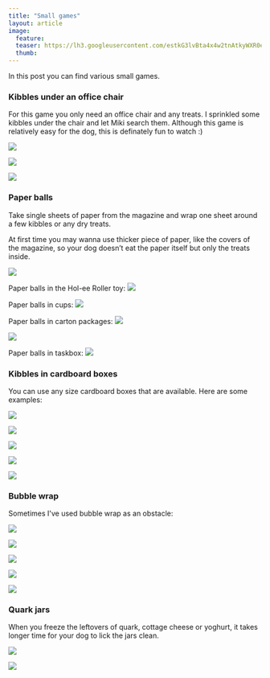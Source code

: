 ```yaml
---
title: "Small games"
layout: article
image:
  feature:
  teaser: https://lh3.googleusercontent.com/estkG3lvBta4x4w2tnAtkyWXR0eeAAv6LrB8h5hpabc5HAYiAYtyxUMTEN8zr19LwAmvT1X-CkWoFQxKqdI6c7jk6UqS7EdVViBugJiV6dTqFstUkvpnfIy75zbrCzojIaAF5KYNgBGyaerh6JH5VG3FziyjdjEWu1yNumlaYT__sjXUutuWi_oh6LCYyMzThlEyY1cQQCRsjvNYrWS2ubFvc5iFcSChENjIbCUAu1vRrcAI6qivNxxZ3G73YjZY68jSXY8BIJpqy6dImk4RRX_k0nJb9ffT2gejPszYTmBnGO7Xq5Q46Bo-oKvg24RXoHdSA1-7aqyj4BBMgXiesjxffbiDT92wJKWdy7qciqgAxTN5u6BoXqS5fsLjjxDCA4gPccMzaHUoKivCK1q7bxnwSWkCNClTnVxCfq06RxxpoH6Eo50aHx02cMmfsbaim8yDOhMPDyH4Z3qmTJGnaBYSWste7wXymkYE_3FiVX5wD3RmB8tyoJh_b21BxJSpfdcfoWj29hO5zoW_liAi7joGkSYZmdCEJQ8JJyF9H5o=w245
  thumb:
---
```


In this post you can find various small games.

### Kibbles under an office chair

For this game you only need an office chair and any treats. I sprinkled some kibbles under the chair and let Miki search them. Although this game is relatively easy for the dog, this is definately fun to watch :)

[![](https://lh3.googleusercontent.com/UqgMVZ0GQIdVh6QFpUVoTuzNbKACdmqkfnPA3Ud9XmECwWfRUZwOdLBpD9yS0BbskDOpsB3VWLBBE1IjOp7nE3W2HXTOkBiftaYCump0gEhVVC0rNuwhpWcmU0mwXSwVx-7wGh-x9HXKWxXAzmJ-7GynKLkZBiAdLisfM0WX2F6WelGSZtUDsRNbWY-RKVzTAh7F5gXqB1Bd187bH-FIEwVK4ttqeShxS1IGdkVzUEp0wsAp-bT9FTUmADuk_MSh8jnfhDwO5vhsp3YaG3lCT_G_pO1Hq6gL0U3TlnNf0C6fMU5vHEVrp_lLfSHidVpcVoWNyLP5S8XPMrAJAorTGehrb9_zglrM_ueg8ru7iEqQLmmudJq4295UVczwyYv-DLgKpCjFHCI-QzbosAVaRF6YezyKglSeeQuboPAzy_856bBCEm2dUr9N4yz269n5g1ZEPpzFRt6K0-Aczq5eSd2pAAxzgKLkBdNBNtS1NGCbxAcrFf6D1GiNGXIBw2JibIiWI_0wptger0-ABPANJFKoHNpN7rP1yrum0GVdN7I=w800)](https://lh3.googleusercontent.com/UqgMVZ0GQIdVh6QFpUVoTuzNbKACdmqkfnPA3Ud9XmECwWfRUZwOdLBpD9yS0BbskDOpsB3VWLBBE1IjOp7nE3W2HXTOkBiftaYCump0gEhVVC0rNuwhpWcmU0mwXSwVx-7wGh-x9HXKWxXAzmJ-7GynKLkZBiAdLisfM0WX2F6WelGSZtUDsRNbWY-RKVzTAh7F5gXqB1Bd187bH-FIEwVK4ttqeShxS1IGdkVzUEp0wsAp-bT9FTUmADuk_MSh8jnfhDwO5vhsp3YaG3lCT_G_pO1Hq6gL0U3TlnNf0C6fMU5vHEVrp_lLfSHidVpcVoWNyLP5S8XPMrAJAorTGehrb9_zglrM_ueg8ru7iEqQLmmudJq4295UVczwyYv-DLgKpCjFHCI-QzbosAVaRF6YezyKglSeeQuboPAzy_856bBCEm2dUr9N4yz269n5g1ZEPpzFRt6K0-Aczq5eSd2pAAxzgKLkBdNBNtS1NGCbxAcrFf6D1GiNGXIBw2JibIiWI_0wptger0-ABPANJFKoHNpN7rP1yrum0GVdN7I=s0)

[![](https://lh3.googleusercontent.com/Lcq8O1SqEoPrU1mBjFuYObYWASYqp5D9ak3T2YtjwucxDTOOfy8p6S-Th5hoPpr3rJYB8Xe841aDQSWIN5wPnH5okFd0_NTLhn-qSX1hB-fVI0f89ihNRwH6VcB6ew7pEdYeTbaoqHvic1rh49XGXXogAnMjuzcioSCavbJbK0UkhkHsWuGsWv8-zUY0qV7o7foVhzPnUOHYy38r_kRWGo5-PAH-W7EXyJcBfAIyu0IRXPOA9gTMhSppaSwJTpsKazkAcPK0QrGjR4M54bdFUxW6_ZDplG8bn5iNdaKDJrdEdMPEARbNcRFPKtt7mAeiq4g1Jp5khDleG1bnBBVTPpZ31oaJV7Na5O87AGaqb6zHGeE_7Q_EEecPA0-E3rJblq0IF6ltidXOHfznsjD7t1Q_igSv9HMMdA2-BpYBHtBJj8iQxRmAGrP0jFPOR88d_1iCI5eKog7lhMCATCczClNrCXWJvpDBjkwMlAW9hY4OAmt1PMBFN0085lHs-VuP0o3fWqKuwZZt7032wFBthZWZv_FVOf7WeuljeU0oiJM=w800)](https://lh3.googleusercontent.com/Lcq8O1SqEoPrU1mBjFuYObYWASYqp5D9ak3T2YtjwucxDTOOfy8p6S-Th5hoPpr3rJYB8Xe841aDQSWIN5wPnH5okFd0_NTLhn-qSX1hB-fVI0f89ihNRwH6VcB6ew7pEdYeTbaoqHvic1rh49XGXXogAnMjuzcioSCavbJbK0UkhkHsWuGsWv8-zUY0qV7o7foVhzPnUOHYy38r_kRWGo5-PAH-W7EXyJcBfAIyu0IRXPOA9gTMhSppaSwJTpsKazkAcPK0QrGjR4M54bdFUxW6_ZDplG8bn5iNdaKDJrdEdMPEARbNcRFPKtt7mAeiq4g1Jp5khDleG1bnBBVTPpZ31oaJV7Na5O87AGaqb6zHGeE_7Q_EEecPA0-E3rJblq0IF6ltidXOHfznsjD7t1Q_igSv9HMMdA2-BpYBHtBJj8iQxRmAGrP0jFPOR88d_1iCI5eKog7lhMCATCczClNrCXWJvpDBjkwMlAW9hY4OAmt1PMBFN0085lHs-VuP0o3fWqKuwZZt7032wFBthZWZv_FVOf7WeuljeU0oiJM=s0)

[![](https://lh3.googleusercontent.com/-TWPA752Dq7T47FeQpFv-TUHFsfhV9mwr7ptiVeRfwaKMxf1UzOjrXeTFR1j32YecBtX6pX1T_TF5pr0TN7iFf2-jHEhL0lcurEw1Wq7G5dCKz1QbMDv5SKrYM1jZgrb4uuS4LgnkuNLAv8v0rYKHUaH-nhJsfWZ873_WhbfLnkQwpUkIHm6TeIvVmUXv63oX0Uz1hWk4_FT0-bBFqU9axY3CynXkf8qAyurQ5jrwgonF9MR1-Zkk75md94hQ0NPbF3BuZilsr9YgvRdCzu8Y_rjtuOlhfljdOqBWCVf2s4mE1j0QwK6I4ZDgf80ZCcQ9N2aNdYAqqvWmMmyBrD39lqbuEOROi5j0is43kfOB5ZzkeJ72JorbLwvSiTQSZ0gheTXaf_pXv73BNGQ041MPceIEiElR04a10RyWyLx8iV_qWltTfEtIVm8qqozZlNPjeyUwC9v0_DjSljYwAw-6MDM2HRdljlGvs2k3SwoFfRvBH13dCNfcxJEykNq6rtNodzA4Z9vGVnQpNjxKa2tJgf3gS8TuuNsLZrv9UNm7bI=w800)](https://lh3.googleusercontent.com/-TWPA752Dq7T47FeQpFv-TUHFsfhV9mwr7ptiVeRfwaKMxf1UzOjrXeTFR1j32YecBtX6pX1T_TF5pr0TN7iFf2-jHEhL0lcurEw1Wq7G5dCKz1QbMDv5SKrYM1jZgrb4uuS4LgnkuNLAv8v0rYKHUaH-nhJsfWZ873_WhbfLnkQwpUkIHm6TeIvVmUXv63oX0Uz1hWk4_FT0-bBFqU9axY3CynXkf8qAyurQ5jrwgonF9MR1-Zkk75md94hQ0NPbF3BuZilsr9YgvRdCzu8Y_rjtuOlhfljdOqBWCVf2s4mE1j0QwK6I4ZDgf80ZCcQ9N2aNdYAqqvWmMmyBrD39lqbuEOROi5j0is43kfOB5ZzkeJ72JorbLwvSiTQSZ0gheTXaf_pXv73BNGQ041MPceIEiElR04a10RyWyLx8iV_qWltTfEtIVm8qqozZlNPjeyUwC9v0_DjSljYwAw-6MDM2HRdljlGvs2k3SwoFfRvBH13dCNfcxJEykNq6rtNodzA4Z9vGVnQpNjxKa2tJgf3gS8TuuNsLZrv9UNm7bI=s0)

### Paper balls

Take single sheets of paper from the magazine and wrap one sheet around a few kibbles or any dry treats.

At first time you may wanna use thicker piece of paper, like the covers of the magazine, so your dog doesn’t eat the paper itself but only the treats inside.

[![](https://lh3.googleusercontent.com/rtNTtnf0UmkI1nmE8YMljZ2P5BebcafQgW-plwol94fGc6-AwYW0BUGm-WNogH4Dcpb-fgQ0Bd2bnZYp8mRHiDoFn99NXkD5FjKZd-_vpmjpYmwWzQmZQZ3cepc5wY5OuIUvfmEOp6nYVsMfiBa7EDio2r4aWQETBmSzue3RRx9-_FH8Ofje4xcend68xl2mYbPfHR1wFvIv-HLsQH7Tv6D8-PuNd4lz8j9X8OelFQa0YD-2qbpSXgV-DTC9Km5Sf-XWdpbPaxYGrcgNAV-Q3tclOn2QlvhI8P6vsubtSDd-zjJZpbORD9d-Yl9bQcQiMJ1bQV74sM1qXv4qQO2EcHi4TqwQu7KzeIP7BJDWCFbP9cdN7zVCvc0Qiv10W670VDFzvRE-PMMBA1eLX8vnwF_CawdrseLeVlyICq-kf8gaIjAh5tAu_ZKx2eOULD11thpZfmq6AIBYdAZLCjcXWo86zjyS3xdBGtnr-wiMuXMz6oFgvshQQm7jjSacsz0VwBzRSpAWhlX1QKIHawPWdwH9E8qjLbkGjLVCF1pAXbY=w800)](https://lh3.googleusercontent.com/rtNTtnf0UmkI1nmE8YMljZ2P5BebcafQgW-plwol94fGc6-AwYW0BUGm-WNogH4Dcpb-fgQ0Bd2bnZYp8mRHiDoFn99NXkD5FjKZd-_vpmjpYmwWzQmZQZ3cepc5wY5OuIUvfmEOp6nYVsMfiBa7EDio2r4aWQETBmSzue3RRx9-_FH8Ofje4xcend68xl2mYbPfHR1wFvIv-HLsQH7Tv6D8-PuNd4lz8j9X8OelFQa0YD-2qbpSXgV-DTC9Km5Sf-XWdpbPaxYGrcgNAV-Q3tclOn2QlvhI8P6vsubtSDd-zjJZpbORD9d-Yl9bQcQiMJ1bQV74sM1qXv4qQO2EcHi4TqwQu7KzeIP7BJDWCFbP9cdN7zVCvc0Qiv10W670VDFzvRE-PMMBA1eLX8vnwF_CawdrseLeVlyICq-kf8gaIjAh5tAu_ZKx2eOULD11thpZfmq6AIBYdAZLCjcXWo86zjyS3xdBGtnr-wiMuXMz6oFgvshQQm7jjSacsz0VwBzRSpAWhlX1QKIHawPWdwH9E8qjLbkGjLVCF1pAXbY=s0)

Paper balls in the Hol-ee Roller toy:
[![](https://lh3.googleusercontent.com/cBYb1L01e1XMJXqqjZHnb6ZGMq3CPLphWuxfhW5Zh8s7g4GhCiuWTRWhTZGy8sY52tfzVlzj0gQ6th1YyxiY-qI1sMZ9ozQPXNwr5v5g1je9o6uTw8gLfHPZYrrkCayZIih2iTmtgvtkVDpGjkIFzQsYwQ5TVhbdCNWVVeJiHvrFO0SNHh1THAeajsms5NnqJaalyqDQdCjMkqaU8g_3WkNzo2VV4HYnsA4yH4_pZjTSig3q4rHzrHjiLJYyUbX0gy1gLV8eJH97yjOddQPZaWHjclneCISAktesnR4ULqDcx8qi5aHpZPF4jo5Blntuq5C9vPsldLJ2UbnIGxJ6wmUISwr_4n73SWOyH2C_DXOY3gthULWhW9uhA2d60tOn7KBtcCcObKQNqW_stINPwbN7CD-hkAezXhJQifcy2DBhjz1n9iJl5JKszE_Sd4WFpj4k5a9UY5uat7KO1ztRdGyUN2YXkwdyszCWCI4XIC-LcnI8wOPH4VUYOLOAjyLQNc5Je4bMS2hmOklZqYDwSsSoMaftLTlSomYBpJcY8jc=w800)](http://minimuutti.com/aktivointi/jw-hol-ee-roller/)

Paper balls in cups:
[![](https://lh3.googleusercontent.com/HX1RoXKU4uoaQj6F7QNN-kpUiTmjjZYWNvGwkXPmVbw27dSR3ziYzLFNOc4Qt_iUlK34Rt0XXccLzBLWZDried-tu6PTAxONM4ZG7SB9wvNM9UIOduO5bhpDNIdznSSFCS7IIiyBznfr-cFCoAwRAZF2HkUsmr2QVCrKlk7BCrDtNg4W-5Tcg25QpZdrrIMDeT8MatYcFapgWonknjyZtGoJmQGPSRPW5r_iNYoyYkerBrBubz1QuyVpnzLrwkWOXTDJq8rSvcScsqC8NYleGackxGvBjPZTIcX4Kc4Rkf_MCrmTvdcJh2sA_6IhbR11hm-2UUDELGx4GXc7EP0C-5wXkuNcYaD4njjGT6JvAoBXNhPseBvvDc944OtIE6wcKU6HYhDnoWp_q2spiNhsYQyNod6PFsseXBfxRcHXz6M72USgoEf5tchGNXeJI584n2udQnPmb_IfRmBlZJ6bPvFJ0lhXM1l-9P6hnl-5h64ZyU5YdYYqbgeVZGkm0Fv1mCPlQbwRGfrkVtPZeCPsZrcEVPLa7IaY9ZWIuozorgo=w800)](http://minimuutti.com/aktivointi/paperipallot-mukeissa/)

Paper balls in carton packages:
[![](https://lh3.googleusercontent.com/x_51Y5cJ9UrcPTyrtx16CSGlVcGc0mhbfdwVgfgHfi7KU6LcQa_ktQJiNXQlK-kvlhnUjaCjCBXrLub3lyzNqBKQ7Tnn476ZQdiAOVE4mW1LGb4WklPll5Y-tOKuTYLaE77ZIy-cg3U-aCJ1Ba1me9f58OlNVNoHiFUzReCBTc90i3z738sX1caWAxiHZKdBei_FX7zrXys7bstxictJMXT8FQV4TBq1WMPKvDfvXcBvV8BoWXy8G11cEs3P6bVAPtaOmc571DXM0I9GL8IvhqbQ5NTkn3VLsvsswzhLbdtwOXr-pwie1BxGowm5lIMWmHDB5B145CSevCF8TgGeWihOEW_9lJZETxrUIMGZzUJaYsOxh30EbSt3062NCTh6keYeGcYnKC1YKoaCdfcupoYHrPVMPAMGVfMGNN3dPBAGM7p17kMcRr1Wgd7TuEMAz_KVdGnla5eToj7DOQilnL_33RxexJq7dJd90NP9nxnhmUj3Y8oa9rInHDU1mYze6gLQxTpzTY9IrIY2V5otnGxSSnik5rGozMVfEtOuVtA=w800)](https://lh3.googleusercontent.com/x_51Y5cJ9UrcPTyrtx16CSGlVcGc0mhbfdwVgfgHfi7KU6LcQa_ktQJiNXQlK-kvlhnUjaCjCBXrLub3lyzNqBKQ7Tnn476ZQdiAOVE4mW1LGb4WklPll5Y-tOKuTYLaE77ZIy-cg3U-aCJ1Ba1me9f58OlNVNoHiFUzReCBTc90i3z738sX1caWAxiHZKdBei_FX7zrXys7bstxictJMXT8FQV4TBq1WMPKvDfvXcBvV8BoWXy8G11cEs3P6bVAPtaOmc571DXM0I9GL8IvhqbQ5NTkn3VLsvsswzhLbdtwOXr-pwie1BxGowm5lIMWmHDB5B145CSevCF8TgGeWihOEW_9lJZETxrUIMGZzUJaYsOxh30EbSt3062NCTh6keYeGcYnKC1YKoaCdfcupoYHrPVMPAMGVfMGNN3dPBAGM7p17kMcRr1Wgd7TuEMAz_KVdGnla5eToj7DOQilnL_33RxexJq7dJd90NP9nxnhmUj3Y8oa9rInHDU1mYze6gLQxTpzTY9IrIY2V5otnGxSSnik5rGozMVfEtOuVtA=s0)

[![](https://lh3.googleusercontent.com/mxZjtD1edI_oTt52Y1lnsf13V3yxdohXZvEI2B69XFdjlUD6d8f24dcpmvz_U5P9nN1-jIMMP7GdRSV5bAEgszT68fH9jqMuPpJNaohn6e11QteO_E3Q9xmTiQqX-8a6wCJHSYgFmo19TQOh_J7Yi2IcR2xvvHC21orsG9MgYPdieIxK0cisYSpkiDd7MVNmBHKomkpSzsQlpXB9WoJsrqNJwxtz6csw_FBiOLmijno-UYWz1rgw3H-DyNKOb3qBYPo7ugbffyZKVlzfLOw511AA4AIpJWiaK_VAKdE4tTDhR4x0Qt492y-wGIGDqkAxaj9uo4WV1LkxT-76g_rtJ1CbNUje-9C3duxIdfw5ivgTFOuY1s_3pzvmvL4bakmYKcHOM88VTCBWbKO1QPCe0uh8dtbCE837fwMSixP3PbmMBRnpXVPozO7NEiyGEWxRu8l0jMZ2gZAlP_SKu2Kr0NGLLy_xKfPct3HTAcduvJtArUbFpCB389jVDKCXioFQN-4goNPgmXIUmzCQkcKzO1P3Vf_L1EEunttYa59MQjo=w800)](https://lh3.googleusercontent.com/mxZjtD1edI_oTt52Y1lnsf13V3yxdohXZvEI2B69XFdjlUD6d8f24dcpmvz_U5P9nN1-jIMMP7GdRSV5bAEgszT68fH9jqMuPpJNaohn6e11QteO_E3Q9xmTiQqX-8a6wCJHSYgFmo19TQOh_J7Yi2IcR2xvvHC21orsG9MgYPdieIxK0cisYSpkiDd7MVNmBHKomkpSzsQlpXB9WoJsrqNJwxtz6csw_FBiOLmijno-UYWz1rgw3H-DyNKOb3qBYPo7ugbffyZKVlzfLOw511AA4AIpJWiaK_VAKdE4tTDhR4x0Qt492y-wGIGDqkAxaj9uo4WV1LkxT-76g_rtJ1CbNUje-9C3duxIdfw5ivgTFOuY1s_3pzvmvL4bakmYKcHOM88VTCBWbKO1QPCe0uh8dtbCE837fwMSixP3PbmMBRnpXVPozO7NEiyGEWxRu8l0jMZ2gZAlP_SKu2Kr0NGLLy_xKfPct3HTAcduvJtArUbFpCB389jVDKCXioFQN-4goNPgmXIUmzCQkcKzO1P3Vf_L1EEunttYa59MQjo=s0)

Paper balls in taskbox:
[![](https://lh3.googleusercontent.com/gChOrYw3tVa-tPyPuGuF3hXRZwpfb4-OAF89rfgRQiXLX5g-9BB5pRA9wj2p4KGLvbRmXmPFVhCMby164VwC5pKgo7mfcoAM-fhDxXh6hw0eL92XZs6jTsfnDpkwVBZp3TqZVzryMjl7nIvw7aowWuDvJ29jcJ2h3PH2Hpx-Hkh6_0_5_enumaoDqAG6XvSvxUjYgjXnyAyuHGEie6kTIeVMKP302Vsr7lvwznC9d4ZOS4OaQA-LCVZpQg8rIFcVdzuJP_HDDduHHDLZHmB2jO0IPeTOXTaDT5QIRaw8JEFMKrm13imTho2dgj15JvLS4-4sJXiQqUA2y9IAjz_efdTH4MMJ979v8Gn20R3dz8U6zw6rtfr4Vy00sq4uUHPm2FkHQcQRvlQYIJbbsfeNvI278RMmKwYvExwUoVZLTrODUC4289P1lANPdDarOLnwwLyLzSvCFAqEZQbBzS7yLKTBMKwnHRwJ-WEnaDbl07HOzMX-3YtbvA3h-79gcU6peU7dpErrGg6n6Ds9oLa_65VkbRI0vpNzi4Ob6sECitI=w800)](http://minimuutti.com/en/activation/taskbox-with-paper-balls/)

### Kibbles in cardboard boxes

You can use any size cardboard boxes that are available. Here are some examples:

[![](https://lh3.googleusercontent.com/pnE-1-uPTNtZnD0ID5jESK9q-LwvEUk3Kxe3JUd73L6wTBwWih5MUvzD2P-FWkSf1NTvSJ_Xc8CYikb9ow0SX5G-G8oqWtCnvEXmxSRxMurIpIoAutXoXrr_ZLByIh-qjAr3veTXSdh9C9vsY6W8Jxf0bEiEQ7LXq1c_A8615PPqgfXoqTdwI9gAnLM0p0zIeJLhCSbN4sIzcvhUqxMW_hEStsufukXu-HG3CX_DJHiQvJZ9tvOSeU4fSvJfWK2Mnu1p45p6FcjNkapNjVl3NEDImU_CvEAlk4KTwLRvZDX9UqKp4s5affm0jhnDijIRqNHjcRWMMXFxDXFqC31H-2Fqqhguw8tClBaILWR4g2aiXESKNMIEcCY50eBIYau_sxle6EpOnbVb8GlyDVNDuafoz1dDJSTV98TKCrPVoHl3OBS-eQHbX2ZNgXQQP-vF2R8har7a_DaUe9JPJH843ImKEz-rtobOYGT8MrPbgZWM_erYwSlBxwzTYt5fvPd4AG5JwxjVUDkltfIW-YP0JawRWgl7-XcCaFBSG2IePLA=w800)](https://lh3.googleusercontent.com/pnE-1-uPTNtZnD0ID5jESK9q-LwvEUk3Kxe3JUd73L6wTBwWih5MUvzD2P-FWkSf1NTvSJ_Xc8CYikb9ow0SX5G-G8oqWtCnvEXmxSRxMurIpIoAutXoXrr_ZLByIh-qjAr3veTXSdh9C9vsY6W8Jxf0bEiEQ7LXq1c_A8615PPqgfXoqTdwI9gAnLM0p0zIeJLhCSbN4sIzcvhUqxMW_hEStsufukXu-HG3CX_DJHiQvJZ9tvOSeU4fSvJfWK2Mnu1p45p6FcjNkapNjVl3NEDImU_CvEAlk4KTwLRvZDX9UqKp4s5affm0jhnDijIRqNHjcRWMMXFxDXFqC31H-2Fqqhguw8tClBaILWR4g2aiXESKNMIEcCY50eBIYau_sxle6EpOnbVb8GlyDVNDuafoz1dDJSTV98TKCrPVoHl3OBS-eQHbX2ZNgXQQP-vF2R8har7a_DaUe9JPJH843ImKEz-rtobOYGT8MrPbgZWM_erYwSlBxwzTYt5fvPd4AG5JwxjVUDkltfIW-YP0JawRWgl7-XcCaFBSG2IePLA=s0)

[![](https://lh3.googleusercontent.com/WW164VgmenkH0rDVQhwIChZ8eZH5noyVvgK-ZPXpthyH6uAZkJkdflg4cRV1y1aQpBvDtPDVlvnPn-LUBRz-ci5lThWLYiZ155gr3QBEOU3zvUDsO_5fMbbOvc8Pk2qUYkmdS8659UsLcGXC36xuksqwhWwtb9zAbxgQOzZQbnmVsSqttxEldFotyBoCSxvbZc4uqODaiVqdqADsLiQ_KocauiFhk6a4wgQ_WODrJhhL7hp--7Bm55R4AZRGRExa-yKWi9DmFtBPFCqF6c1VTYWqbqjXlnMI0dBtHrp6ElsWz-52-gAkA08kHr2cXJBnaipnqm7nbU62xWfLQ9WCHj4GbiFyF3kyrep5BDWXA3BUc-lM6rcdKRJqc1ccyew-B4Jxl8nvn5WGk42BafJRShrlL0-6cat5uYb6uIQudidZsN2vrYqRz3uWduEJhAHINuYeruvTEn3jGoYBBCA4hJrDeP1_FcVXGyP6SMCnkta243bDMGdRhU1sW1t_1WqGSazE3SquUFIKoxPfljEIfs4BPclJ98G3d2AcI4Zych8=w800)](https://lh3.googleusercontent.com/WW164VgmenkH0rDVQhwIChZ8eZH5noyVvgK-ZPXpthyH6uAZkJkdflg4cRV1y1aQpBvDtPDVlvnPn-LUBRz-ci5lThWLYiZ155gr3QBEOU3zvUDsO_5fMbbOvc8Pk2qUYkmdS8659UsLcGXC36xuksqwhWwtb9zAbxgQOzZQbnmVsSqttxEldFotyBoCSxvbZc4uqODaiVqdqADsLiQ_KocauiFhk6a4wgQ_WODrJhhL7hp--7Bm55R4AZRGRExa-yKWi9DmFtBPFCqF6c1VTYWqbqjXlnMI0dBtHrp6ElsWz-52-gAkA08kHr2cXJBnaipnqm7nbU62xWfLQ9WCHj4GbiFyF3kyrep5BDWXA3BUc-lM6rcdKRJqc1ccyew-B4Jxl8nvn5WGk42BafJRShrlL0-6cat5uYb6uIQudidZsN2vrYqRz3uWduEJhAHINuYeruvTEn3jGoYBBCA4hJrDeP1_FcVXGyP6SMCnkta243bDMGdRhU1sW1t_1WqGSazE3SquUFIKoxPfljEIfs4BPclJ98G3d2AcI4Zych8=s0)

[![](https://lh3.googleusercontent.com/2MovGYN_gjL9ELegpMoywr0BTmZJFe87KFvO6nHZaFu3iHJ3x0V6ffwF5g8ExHgOhIbYyOFlonblmxNLkIygH8t1L3FGOkbqFKhgMXOqZRsC5uIKKchKCff0YWBZ1nSVoWMZhhxr0NuNYuLnhCA9dof2VxZaVSmxuOehxQrgRXsREVQiKbaQO0mNk_rbXumXu-FsIIb4ImupLF4KY4MolXPYZQmww5f7_skfJlBXv6yBYEwgH2f9obkJLhI66K_gH7RN6akjgv41HeBTwePShkFopLkti0n9j_bvHmr8o4gO6WWCMwHFPxH_BHac7lCipSeBFjiNc4TdldGSIB3YFYlfabKiwuf8eRp8p8_nWHneXLfNcDrlMSPtPgRl50LHWKLG4Lh7HD0QZ15SrFHfcWC36vBHG28TFZdmM5y0pMMH6OxKAljWpgUVtZ16zQIoLsiTEPhm4Rrg0jm8W1lkovKJjDqEDYzZ2WXvyDaQLc8u4-IuuCz9yBm090y6pNuwAwh3Y4g_TqRKmtAZu_DyMuXVXxZyODGs5aAG1-WoTEk=w800)](https://lh3.googleusercontent.com/2MovGYN_gjL9ELegpMoywr0BTmZJFe87KFvO6nHZaFu3iHJ3x0V6ffwF5g8ExHgOhIbYyOFlonblmxNLkIygH8t1L3FGOkbqFKhgMXOqZRsC5uIKKchKCff0YWBZ1nSVoWMZhhxr0NuNYuLnhCA9dof2VxZaVSmxuOehxQrgRXsREVQiKbaQO0mNk_rbXumXu-FsIIb4ImupLF4KY4MolXPYZQmww5f7_skfJlBXv6yBYEwgH2f9obkJLhI66K_gH7RN6akjgv41HeBTwePShkFopLkti0n9j_bvHmr8o4gO6WWCMwHFPxH_BHac7lCipSeBFjiNc4TdldGSIB3YFYlfabKiwuf8eRp8p8_nWHneXLfNcDrlMSPtPgRl50LHWKLG4Lh7HD0QZ15SrFHfcWC36vBHG28TFZdmM5y0pMMH6OxKAljWpgUVtZ16zQIoLsiTEPhm4Rrg0jm8W1lkovKJjDqEDYzZ2WXvyDaQLc8u4-IuuCz9yBm090y6pNuwAwh3Y4g_TqRKmtAZu_DyMuXVXxZyODGs5aAG1-WoTEk=s0)

[![](https://lh3.googleusercontent.com/GaYBKh3WD0B6H0D0pFC17IcjZbT-Z8lPoLPhtYkxgcKrUgfrKpxyMJzMPswbM6riJ4OwD4g_b00iYC_cv5RcUQIxz2klmFTnCILcWZxqnBwdG4kvO7P3VN6pZHEaRiuW1BZKImEtYGoMOCfxerp3oQ8tMwI6gAPS83_3HWHGUjqk3wJE45nXlJF5y2InFoh7mklRlXPdQDaGCOAuNoUEq8SppyDV3eNcPwHxI8Dz-jPoW1tQ6PwdZ-bhqEDfaka-c3oR1b6hca2rgGLkNYSPEXwQb3JLe1qhD2QOVrIjCcwiN8ojcVcjAvI2OFvq8es8s0yZDCwrJSCb0PsA8jY0TBvl-ra7d6YUNMHNfuqaxKwFhQ__M5JY7Tjnmqqgcs6YAjbIjWtOPDTPCSkJ7CNXLna_QTzrJw53UahEJVHmIlSy79nDIdWTXX7HXC49lyTz_IU2I_JABmzuNuMILQDvrnxUMBA3r2dr7-vjdTVVoXt-Nk3yZ82B_hYh_KSk4T1d5MzC-X5hvwcLKH2myZfnelbXiOXHKX_utKgyKkDkoG0=w800)](https://lh3.googleusercontent.com/GaYBKh3WD0B6H0D0pFC17IcjZbT-Z8lPoLPhtYkxgcKrUgfrKpxyMJzMPswbM6riJ4OwD4g_b00iYC_cv5RcUQIxz2klmFTnCILcWZxqnBwdG4kvO7P3VN6pZHEaRiuW1BZKImEtYGoMOCfxerp3oQ8tMwI6gAPS83_3HWHGUjqk3wJE45nXlJF5y2InFoh7mklRlXPdQDaGCOAuNoUEq8SppyDV3eNcPwHxI8Dz-jPoW1tQ6PwdZ-bhqEDfaka-c3oR1b6hca2rgGLkNYSPEXwQb3JLe1qhD2QOVrIjCcwiN8ojcVcjAvI2OFvq8es8s0yZDCwrJSCb0PsA8jY0TBvl-ra7d6YUNMHNfuqaxKwFhQ__M5JY7Tjnmqqgcs6YAjbIjWtOPDTPCSkJ7CNXLna_QTzrJw53UahEJVHmIlSy79nDIdWTXX7HXC49lyTz_IU2I_JABmzuNuMILQDvrnxUMBA3r2dr7-vjdTVVoXt-Nk3yZ82B_hYh_KSk4T1d5MzC-X5hvwcLKH2myZfnelbXiOXHKX_utKgyKkDkoG0=s0)

[![](https://lh3.googleusercontent.com/boYpkeaptm-m8pSFZMcXYW2Y3jnRLifESvlUPb2MyY6S92fCcUjcyL39gFRV3rlSQyz1_uYt0pGwhDqg7yek3dqzvdEoaX4drByUQ4Aquwh8tm2809F3uquAQ730LfUW_umUu-qKesH7-49GuV6QvXtfGnqKq5n7G3r1LlllUWRq7vdXryqwoaa2dAt2iaax9j8rwS5Vf1vVegekglqbrOgXbtk-EsA3k7fHDrIrj-9d2urq_zMUF4SOF-hZ_InXdaFZZEGt7tdLpaR60mykjc7MBydZAfzanaQEoXynyAbBMbqztK5YcxEwANhTqDRLsw6cdiJEpu1vxLpRJnsBnaObpeeaRQrHW6jBgmf7Qj39Z1AHFWI8c2bKZPNCL3TZUR71uqpyt1tYFe1Hw2KJGNtm3oiCKdavu6NJR0idGveh3Cs3DJCNcSQlQvy8zXP3vXim8vmMFj_353jwPHh2hm6vW56nW_OjgC0Rkx3dIhMmASryVFugWlsPPBd5QasXdjuhNl71mSyvwvYWIU6M_C32ryTxjcoCipN6xamc3aM=w800)](https://lh3.googleusercontent.com/boYpkeaptm-m8pSFZMcXYW2Y3jnRLifESvlUPb2MyY6S92fCcUjcyL39gFRV3rlSQyz1_uYt0pGwhDqg7yek3dqzvdEoaX4drByUQ4Aquwh8tm2809F3uquAQ730LfUW_umUu-qKesH7-49GuV6QvXtfGnqKq5n7G3r1LlllUWRq7vdXryqwoaa2dAt2iaax9j8rwS5Vf1vVegekglqbrOgXbtk-EsA3k7fHDrIrj-9d2urq_zMUF4SOF-hZ_InXdaFZZEGt7tdLpaR60mykjc7MBydZAfzanaQEoXynyAbBMbqztK5YcxEwANhTqDRLsw6cdiJEpu1vxLpRJnsBnaObpeeaRQrHW6jBgmf7Qj39Z1AHFWI8c2bKZPNCL3TZUR71uqpyt1tYFe1Hw2KJGNtm3oiCKdavu6NJR0idGveh3Cs3DJCNcSQlQvy8zXP3vXim8vmMFj_353jwPHh2hm6vW56nW_OjgC0Rkx3dIhMmASryVFugWlsPPBd5QasXdjuhNl71mSyvwvYWIU6M_C32ryTxjcoCipN6xamc3aM=s0)

### Bubble wrap

Sometimes I've used bubble wrap as an obstacle:

[![](https://lh3.googleusercontent.com/HGsom4cwwqKbsTXKo_itCbDuSeMD-8eAMibAx-IH583UruTkoV_HwERopi8GJULGZwCn1F2rhDNGGPK9v4ndDaROEvU-_SFE0aHuWVGKvZDx84lJV-xaY1iOkRog8tNad3BKUxAA6v0jbwvjHvL5WjIu5sC9BJuoLM_9bnx2-rpCTj7tq2J9N2d6Rre0QgYSGycsUQAaqHGcuvNBAczLLIC2jQdYvs9vOCVXekApAJ0nuS9LrtvwokzLBvShLWaZu8-Hm5AO6GUV1BIvpji1Q9XbTG4fywbUjkVxecLagCh1NSjlKw7H-HO-Ap6ewRyfFtx0ErAYG0ZzhAQCfc940t6NSPkzau3U63_UZS6z7WBquIwRVq0D-ODG6MJ6UqlL0hBbFulHD-xgLpKaKc9Rz5LEQC80RB05gankTxAzVZHET2aIasBHJSdAoFJaVvv_sgIU0kkPC2ABlkmTKk0jB4-1ir7p5iBhsSivtv1kFv2Qhqd8b95A9rOzGemltkk7GPR_AITGm3hxVJamTXj21Zfb3C1bs9oJZWZv7So5tyg=w800)](https://lh3.googleusercontent.com/HGsom4cwwqKbsTXKo_itCbDuSeMD-8eAMibAx-IH583UruTkoV_HwERopi8GJULGZwCn1F2rhDNGGPK9v4ndDaROEvU-_SFE0aHuWVGKvZDx84lJV-xaY1iOkRog8tNad3BKUxAA6v0jbwvjHvL5WjIu5sC9BJuoLM_9bnx2-rpCTj7tq2J9N2d6Rre0QgYSGycsUQAaqHGcuvNBAczLLIC2jQdYvs9vOCVXekApAJ0nuS9LrtvwokzLBvShLWaZu8-Hm5AO6GUV1BIvpji1Q9XbTG4fywbUjkVxecLagCh1NSjlKw7H-HO-Ap6ewRyfFtx0ErAYG0ZzhAQCfc940t6NSPkzau3U63_UZS6z7WBquIwRVq0D-ODG6MJ6UqlL0hBbFulHD-xgLpKaKc9Rz5LEQC80RB05gankTxAzVZHET2aIasBHJSdAoFJaVvv_sgIU0kkPC2ABlkmTKk0jB4-1ir7p5iBhsSivtv1kFv2Qhqd8b95A9rOzGemltkk7GPR_AITGm3hxVJamTXj21Zfb3C1bs9oJZWZv7So5tyg=s0)

[![](https://lh3.googleusercontent.com/Q8rD2ttvhvaHin5WiXMIU0rV8lE4NvCEYrIowAwLCdk33vbUtkiuqKTPX4iwa__tOo9KiXSm4Gui_beMdUpqOK8-9JbdtXU5zvBrclPHZsysGyzeOIhT7bQvApPLBsF2geyESUoyQOy1kZfzRkfS-3avtLIapNy7erpy1iPJpkfXUXeB0eWIuqg-hRB0hxG_yGUukpiBMj__ovxAMA6TM3CnY7-wuFpcZ44AkJF13FNPnku19DOHcXPMGDblhC_DR9EpxJZyM8BtZSVcNM0v_W1TpCgInUb9Jg35a2j4zD9Pq9VEqgaNYdozj0NY_HSnlhRVBqpZyuxVn_wEg1NAfazY97relmvCWrlpqIyazmOWfcxRWehSQ-iDNH7qj2Xz5dQQ9dgLkePZ8jtn8TbcbuMiPNJJgPWR5zdx2JhrTBzqvK0rPj_EPxQxCw0pgvTA4918ZGOTTWIcgWtygBgNnPZVWF1wrgQTRm1kbNye1oyIsZ7YNez30nec4hmtRVbYzSAUrWpWGQFBXER-Ms_E1ErpU-3RvvU9ul70OziH56U=w800)](https://lh3.googleusercontent.com/Q8rD2ttvhvaHin5WiXMIU0rV8lE4NvCEYrIowAwLCdk33vbUtkiuqKTPX4iwa__tOo9KiXSm4Gui_beMdUpqOK8-9JbdtXU5zvBrclPHZsysGyzeOIhT7bQvApPLBsF2geyESUoyQOy1kZfzRkfS-3avtLIapNy7erpy1iPJpkfXUXeB0eWIuqg-hRB0hxG_yGUukpiBMj__ovxAMA6TM3CnY7-wuFpcZ44AkJF13FNPnku19DOHcXPMGDblhC_DR9EpxJZyM8BtZSVcNM0v_W1TpCgInUb9Jg35a2j4zD9Pq9VEqgaNYdozj0NY_HSnlhRVBqpZyuxVn_wEg1NAfazY97relmvCWrlpqIyazmOWfcxRWehSQ-iDNH7qj2Xz5dQQ9dgLkePZ8jtn8TbcbuMiPNJJgPWR5zdx2JhrTBzqvK0rPj_EPxQxCw0pgvTA4918ZGOTTWIcgWtygBgNnPZVWF1wrgQTRm1kbNye1oyIsZ7YNez30nec4hmtRVbYzSAUrWpWGQFBXER-Ms_E1ErpU-3RvvU9ul70OziH56U=s0)

[![](https://lh3.googleusercontent.com/yU-ErUc72DgN-tuJ87qwocfQOzTSDhcLQj69hzPIQIS-zFM5szqtN0nfyoG3vxuz0nsxHGqlSmtmYmpJ731LjzgDLYYMut_q0U_Nl3-xbW3TKjpnr2mRzXh_SKIOfok6YmKG0syfKkcW6-V3b1ZEzvfLjEA_f9HPU245LQ_OcHTd_SLI4kv9PqJfjL3MpQAP214VK42kIy5T8q3Ys97u-TvfKUrfENoepET51yYuPd9F5GcJ9FHP2a0cXwFGidgwRNd2aj2eWTlmnWMX6Ey7KjsSMHqujQu0BcGHHvxoiVWpwVWjcCjyXrOgfurNHBaAWxp4KhG1a6gXaZM4y_STCouekBgtPogEPV4XdEPVDuOjAXlleg9tTaZTHhfSd7cBH26gIHMuY8MDjYuq8SaoWNWvuqT5QS7mGR33-YnlDov3kSghcso-WFS-yhSmKzPiqiLANmklCf7v6HxombFugfVtwaf-veDI7ksfHFkQCIqRcuYHkfk-a00f5kC5_pa-zqYS1kNr4l0j6ebSmS-rrgg-Jot88rwitI0pNuVgAtg=w800)](https://lh3.googleusercontent.com/yU-ErUc72DgN-tuJ87qwocfQOzTSDhcLQj69hzPIQIS-zFM5szqtN0nfyoG3vxuz0nsxHGqlSmtmYmpJ731LjzgDLYYMut_q0U_Nl3-xbW3TKjpnr2mRzXh_SKIOfok6YmKG0syfKkcW6-V3b1ZEzvfLjEA_f9HPU245LQ_OcHTd_SLI4kv9PqJfjL3MpQAP214VK42kIy5T8q3Ys97u-TvfKUrfENoepET51yYuPd9F5GcJ9FHP2a0cXwFGidgwRNd2aj2eWTlmnWMX6Ey7KjsSMHqujQu0BcGHHvxoiVWpwVWjcCjyXrOgfurNHBaAWxp4KhG1a6gXaZM4y_STCouekBgtPogEPV4XdEPVDuOjAXlleg9tTaZTHhfSd7cBH26gIHMuY8MDjYuq8SaoWNWvuqT5QS7mGR33-YnlDov3kSghcso-WFS-yhSmKzPiqiLANmklCf7v6HxombFugfVtwaf-veDI7ksfHFkQCIqRcuYHkfk-a00f5kC5_pa-zqYS1kNr4l0j6ebSmS-rrgg-Jot88rwitI0pNuVgAtg=s0)

[![](https://lh3.googleusercontent.com/6hpMp4iMfN0khJGh9xYaoIEa3Wsg_pocz1Did2myMVlysgZ_xP_9M7ExUfS2NMNbAZ_LsIlqzqhjLIQibppImq8fteEHuZcmu0f6TT38d9fbAAEhAOaLas8AEa9uporukgTWQMEMJOHP9ErWwNKXXCJZE9Da1EyS3XTslc3E1xg3QN87uV0slAzTszX3_D6ZpmIISdz8O7WuKRwnaVQy8Cvph5Jg4vABhtr6F9sycLUUEwyLQy1nWqxuSyn-f3FV_zhIm8Yym-pY0nR5dvI_46bofqvQhCdlygTrr2M_oOvoHsKwNu4rnpYuSkwmiSp-_agBeZClaFO8x7UKg-K42h_jhUWng3LFYbP4dDu9T3_DQgNTIcdvjGCo2GfzhaGT9jUyBlnfWQV0rZK0D7i832g70qYIf7WYbpmLy2FjufMJA-9cBj-x9ZrkcaBnUFDVOBoyHN5QS3dsBKsKilhK8ea63dO11pSY4QQgJr3kpGpQVyZ3cmeVMWyvGAgSzFzzKmMnICQa0Box6aOCulTifs2rxvcjXb3JQLBfJvk-Fmc=w800)](https://lh3.googleusercontent.com/6hpMp4iMfN0khJGh9xYaoIEa3Wsg_pocz1Did2myMVlysgZ_xP_9M7ExUfS2NMNbAZ_LsIlqzqhjLIQibppImq8fteEHuZcmu0f6TT38d9fbAAEhAOaLas8AEa9uporukgTWQMEMJOHP9ErWwNKXXCJZE9Da1EyS3XTslc3E1xg3QN87uV0slAzTszX3_D6ZpmIISdz8O7WuKRwnaVQy8Cvph5Jg4vABhtr6F9sycLUUEwyLQy1nWqxuSyn-f3FV_zhIm8Yym-pY0nR5dvI_46bofqvQhCdlygTrr2M_oOvoHsKwNu4rnpYuSkwmiSp-_agBeZClaFO8x7UKg-K42h_jhUWng3LFYbP4dDu9T3_DQgNTIcdvjGCo2GfzhaGT9jUyBlnfWQV0rZK0D7i832g70qYIf7WYbpmLy2FjufMJA-9cBj-x9ZrkcaBnUFDVOBoyHN5QS3dsBKsKilhK8ea63dO11pSY4QQgJr3kpGpQVyZ3cmeVMWyvGAgSzFzzKmMnICQa0Box6aOCulTifs2rxvcjXb3JQLBfJvk-Fmc=s0)

[![](https://lh3.googleusercontent.com/gXWxyRIdvf5eiokV8MjwPQcRzufKyr_zVEE0XZSXS96Jl_Zgpb2V4HIioc03M7ViMXK_B89a72NH1gKUkNQOqXhMmaaMmLgruE_W0HJ_W3fw03qwDuezOXe_fChvR6dXxg-Zii6WONKBvLjwwJRKc2fYp1-j1O_ui7BJhDluj50x-fBSltZkRKXPTCPAAyTX3vz9lVSYU1uPHtr5vJuHOyJs9273w3XGD0PQsdS9cIpXoc0oT9ZnWN8Y4rybYVOAOxXI884esKKzNdqaPARt9XYjMttEShu_KY-iHPU6G198oaiGVxZtorwH_YvXoR5xP1aizAg8tHUlOkTD28ZIilU1FwJwkDrjK4Ypuv6eSTZdwxjFx-blBaJaWkA0FyMGwrx7Y0W2FYZBcCNF4n0BAnrgCTkp-bsfqHcpf03Zo0XERVWAKvPJinFprU23pe3LY4S30BawySEtqonyxxUhi41j6p6q9oukZ8kaAOpTdFGGamtgHTkOU90Cgphs44EOm15O3NrlDA3hi1ImtfMUmxpYI6QOlJckI2sEqt4gBNU=w800)](https://lh3.googleusercontent.com/gXWxyRIdvf5eiokV8MjwPQcRzufKyr_zVEE0XZSXS96Jl_Zgpb2V4HIioc03M7ViMXK_B89a72NH1gKUkNQOqXhMmaaMmLgruE_W0HJ_W3fw03qwDuezOXe_fChvR6dXxg-Zii6WONKBvLjwwJRKc2fYp1-j1O_ui7BJhDluj50x-fBSltZkRKXPTCPAAyTX3vz9lVSYU1uPHtr5vJuHOyJs9273w3XGD0PQsdS9cIpXoc0oT9ZnWN8Y4rybYVOAOxXI884esKKzNdqaPARt9XYjMttEShu_KY-iHPU6G198oaiGVxZtorwH_YvXoR5xP1aizAg8tHUlOkTD28ZIilU1FwJwkDrjK4Ypuv6eSTZdwxjFx-blBaJaWkA0FyMGwrx7Y0W2FYZBcCNF4n0BAnrgCTkp-bsfqHcpf03Zo0XERVWAKvPJinFprU23pe3LY4S30BawySEtqonyxxUhi41j6p6q9oukZ8kaAOpTdFGGamtgHTkOU90Cgphs44EOm15O3NrlDA3hi1ImtfMUmxpYI6QOlJckI2sEqt4gBNU=s0)

### Quark jars

When you freeze the leftovers of quark, cottage cheese or yoghurt, it takes longer time for your dog to lick the jars clean.

[![](https://lh3.googleusercontent.com/aVN-c_JkMr7bHlhE-awBr0m_k8epKfqyNXphsTbkVEPnQh9swBRvbWkJucWHRkZDS-e76vD7wQJ7m-utKQKTOfPIHCpbGzRDGdaOjGkYIsiDVOqKU9Bq_s9DWP3TdJZzOzveP40E-RH1cqNYkfikvR7XwGCWGvkBSI4OOgSgaezcQKZbWX-Ui2b46FQ5GlRwPWWVnE7xyxtPHTpNkNAI4Fo2sIYyV3-sAY5_5MMj0ngEEVX4SW7ryepYQFO1rVkjPqE-alNnIxBvrHyfJyRkAPT_QD2DlWA571iIH48VKaGOjEi8WzJjZVmoVOuEgZwt1WZxspNbHRVRLWK5-i9Vsl3dGZeORJLkZpOO8vB0JYoW7gbZEM-flp6HUMrViRE3O2I9vEhPdz_4Co8ccb3JVA3sPIsGnJfYy7m_egYyq7Emtjs21EM21v-e5tzUGhdD56YZWioEsJcxX-AXFg7OXpPhHSJ3rLth0s9AeF0Xoleukr7iqdgSpTC5ufUEKUQSzSIktCvo5HXonJjT8sO1sYnvYSNLW2-I4e24ZobMDrs=w800)](https://lh3.googleusercontent.com/aVN-c_JkMr7bHlhE-awBr0m_k8epKfqyNXphsTbkVEPnQh9swBRvbWkJucWHRkZDS-e76vD7wQJ7m-utKQKTOfPIHCpbGzRDGdaOjGkYIsiDVOqKU9Bq_s9DWP3TdJZzOzveP40E-RH1cqNYkfikvR7XwGCWGvkBSI4OOgSgaezcQKZbWX-Ui2b46FQ5GlRwPWWVnE7xyxtPHTpNkNAI4Fo2sIYyV3-sAY5_5MMj0ngEEVX4SW7ryepYQFO1rVkjPqE-alNnIxBvrHyfJyRkAPT_QD2DlWA571iIH48VKaGOjEi8WzJjZVmoVOuEgZwt1WZxspNbHRVRLWK5-i9Vsl3dGZeORJLkZpOO8vB0JYoW7gbZEM-flp6HUMrViRE3O2I9vEhPdz_4Co8ccb3JVA3sPIsGnJfYy7m_egYyq7Emtjs21EM21v-e5tzUGhdD56YZWioEsJcxX-AXFg7OXpPhHSJ3rLth0s9AeF0Xoleukr7iqdgSpTC5ufUEKUQSzSIktCvo5HXonJjT8sO1sYnvYSNLW2-I4e24ZobMDrs=s0)

[![](https://lh3.googleusercontent.com/r5bsUoTL4_eiUBLdwCCdyfKi34LqpQp_7dc1YqGzGYkKfbt5JcTSxUsLIRLIvVo1BHk7y-mKD7923ij4fsHkoRG4xvpCBxEGIevgPtFAGW8_imzQjhLOcrClxmtt9p1Y_2lHZ2paxiBgrqjB7CRaehneJuIYNPJ3OxUUROtVQtfPX_QF1mOwZuObQg3vO9caCVfff9jzBD3Kv1YRTE79raKD2zIebjHy07ixLe7cizg1kCy2MEdZ-BAKlJYglMvVBITQkqaeCa0QhQSYNStFU8A25vd2skTiTf_RjiwyJtMTAtjb_Ux7PmX-JLU_juWDM0ueSA2TvFw6AT4ncaGXM1c-uI3FjjSlJBvcwyhr43fgS7HNAMntSQTrjRz01RKVQgI5j6jq2t-EeQjP4QAJW_DtfxXbAzVA7qReFWNvTvAsEEbNGvB2qnDmR-XiBdjiJub8hv0QenXHqm6EJyg6ItVw1Qms5uEsORYOVVdpip2FaOnaviFHbFyAtCofgQD1-2EzNMGB36yHW843ROO4XgGlwrCleraTZrjCbia9J3o=w800)](https://lh3.googleusercontent.com/r5bsUoTL4_eiUBLdwCCdyfKi34LqpQp_7dc1YqGzGYkKfbt5JcTSxUsLIRLIvVo1BHk7y-mKD7923ij4fsHkoRG4xvpCBxEGIevgPtFAGW8_imzQjhLOcrClxmtt9p1Y_2lHZ2paxiBgrqjB7CRaehneJuIYNPJ3OxUUROtVQtfPX_QF1mOwZuObQg3vO9caCVfff9jzBD3Kv1YRTE79raKD2zIebjHy07ixLe7cizg1kCy2MEdZ-BAKlJYglMvVBITQkqaeCa0QhQSYNStFU8A25vd2skTiTf_RjiwyJtMTAtjb_Ux7PmX-JLU_juWDM0ueSA2TvFw6AT4ncaGXM1c-uI3FjjSlJBvcwyhr43fgS7HNAMntSQTrjRz01RKVQgI5j6jq2t-EeQjP4QAJW_DtfxXbAzVA7qReFWNvTvAsEEbNGvB2qnDmR-XiBdjiJub8hv0QenXHqm6EJyg6ItVw1Qms5uEsORYOVVdpip2FaOnaviFHbFyAtCofgQD1-2EzNMGB36yHW843ROO4XgGlwrCleraTZrjCbia9J3o=s0)
